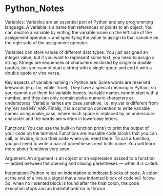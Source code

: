 # Python_Notes
Variables:
Variables are an essential part of Python and any programming language. A variable is a name that references or points to an object. You can declare a variable by writing the variable name on the left side of the assignment operator = and specifying the value to assign to that variable on the right side of the assignment operator.

Variables can store values of different data types. You just assigned an integer value, but if you want to represent some text, you need to assign a string. Strings are sequences of characters enclosed by single or double quotes, but you cannot start a string with a single quote and end it with a double quote or vice versa.

Key aspects of variable naming in Python are:
Some words are reserved keywords (e.g. for, while, True). They have a special meaning in Python, so you cannot use them for variable names.
Variable names cannot start with a number, and they can only contain alpha-numeric characters or underscores.
Variable names are case sensitive, i.e. my_var is different from my_Var and MY_VAR.
Finally, it is a common convention to write variable names using snake_case, where each space is replaced by an underscore character and the words are written in lowercase letters.

Functions: 
You can use the built-in function print() to print the output of your code on the terminal.
Functions are reusable code blocks that you can call, or invoke, to run their code when you need them. To call a function, you just need to write a pair of parentheses next to its name. You will learn more about functions very soon.

Argument:
An argument is an object or an expression passed to a function — added between the opening and closing parentheses — when it is called.

Indentation:
Python relies on indentation to indicate blocks of code. A colon at the end of a line is a signal that a new indented block of code will follow. So, when no indented block is found after the final colon, the code execution stops and an IndentationError is thrown

